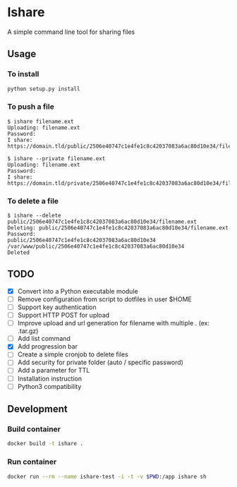 # Ishare

A simple command line tool for sharing files

## Usage

### To install

```bash
python setup.py install
```

### To push a file

```
$ ishare filename.ext
Uploading: filename.ext
Password:
I share: https://domain.tld/public/2506e40747c1e4fe1c8c42037083a6ac80d10e34/filename.ext

$ ishare --private filename.ext
Uploading: filename.ext
Password:
I share: https://domain.tld/private/2506e40747c1e4fe1c8c42037083a6ac80d10e34/filename.ext
```

### To delete a file

```
$ ishare --delete public/2506e40747c1e4fe1c8c42037083a6ac80d10e34/filename.ext
Deleting: public/2506e40747c1e4fe1c8c42037083a6ac80d10e34/filename.ext
Password: 
public/2506e40747c1e4fe1c8c42037083a6ac80d10e34
/var/www/public/2506e40747c1e4fe1c8c42037083a6ac80d10e34
Deleted
```

## TODO

- [x] Convert into a Python executable module
- [ ] Remove configuration from script to dotfiles in user $HOME
- [ ] Support key authentication
- [ ] Support HTTP POST for upload
- [ ] Improve upload and url generation for filename with multiple . (ex: .tar.gz)
- [ ] Add list command
- [x] Add progression bar
- [ ] Create a simple cronjob to delete files
- [ ] Add security for private folder (auto / specific password)
- [ ] Add a parameter for TTL
- [ ] Installation instruction
- [ ] Python3 compatibility

## Development

### Build container

```bash
docker build -t ishare .
```

### Run container

```bash
docker run --rm --name ishare-test -i -t -v $PWD:/app ishare sh
```
